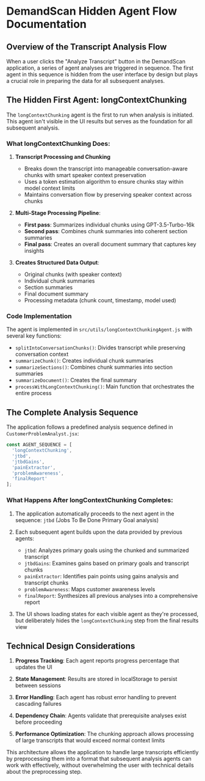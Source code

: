 # DemandScan Hidden Agent Flow Documentation

## Overview of the Transcript Analysis Flow

When a user clicks the "Analyze Transcript" button in the DemandScan application, a series of agent analyses are triggered in sequence. The first agent in this sequence is hidden from the user interface by design but plays a crucial role in preparing the data for all subsequent analyses.

## The Hidden First Agent: longContextChunking

The `longContextChunking` agent is the first to run when analysis is initiated. This agent isn't visible in the UI results but serves as the foundation for all subsequent analysis.

### What longContextChunking Does:

1. **Transcript Processing and Chunking**
   - Breaks down the transcript into manageable conversation-aware chunks with smart speaker context preservation
   - Uses a token estimation algorithm to ensure chunks stay within model context limits
   - Maintains conversation flow by preserving speaker context across chunks

2. **Multi-Stage Processing Pipeline**:
   - **First pass**: Summarizes individual chunks using GPT-3.5-Turbo-16k
   - **Second pass**: Combines chunk summaries into coherent section summaries
   - **Final pass**: Creates an overall document summary that captures key insights

3. **Creates Structured Data Output**: 
   - Original chunks (with speaker context)
   - Individual chunk summaries
   - Section summaries
   - Final document summary
   - Processing metadata (chunk count, timestamp, model used)

### Code Implementation

The agent is implemented in `src/utils/longContextChunkingAgent.js` with several key functions:

- `splitIntoConversationChunks()`: Divides transcript while preserving conversation context
- `summarizeChunk()`: Creates individual chunk summaries
- `summarizeSections()`: Combines chunk summaries into section summaries
- `summarizeDocument()`: Creates the final summary
- `processWithLongContextChunking()`: Main function that orchestrates the entire process

## The Complete Analysis Sequence

The application follows a predefined analysis sequence defined in `CustomerProblemAnalyst.jsx`:

```javascript
const AGENT_SEQUENCE = [
  'longContextChunking',
  'jtbd',
  'jtbdGains',
  'painExtractor',
  'problemAwareness',
  'finalReport'
];
```

### What Happens After longContextChunking Completes:

1. The application automatically proceeds to the next agent in the sequence: `jtbd` (Jobs To Be Done Primary Goal analysis)

2. Each subsequent agent builds upon the data provided by previous agents:
   - `jtbd`: Analyzes primary goals using the chunked and summarized transcript
   - `jtbdGains`: Examines gains based on primary goals and transcript chunks
   - `painExtractor`: Identifies pain points using gains analysis and transcript chunks
   - `problemAwareness`: Maps customer awareness levels
   - `finalReport`: Synthesizes all previous analyses into a comprehensive report

3. The UI shows loading states for each visible agent as they're processed, but deliberately hides the `longContextChunking` step from the final results view

## Technical Design Considerations

1. **Progress Tracking**: Each agent reports progress percentage that updates the UI

2. **State Management**: Results are stored in localStorage to persist between sessions

3. **Error Handling**: Each agent has robust error handling to prevent cascading failures

4. **Dependency Chain**: Agents validate that prerequisite analyses exist before proceeding

5. **Performance Optimization**: The chunking approach allows processing of large transcripts that would exceed normal context limits

This architecture allows the application to handle large transcripts efficiently by preprocessing them into a format that subsequent analysis agents can work with effectively, without overwhelming the user with technical details about the preprocessing step.
